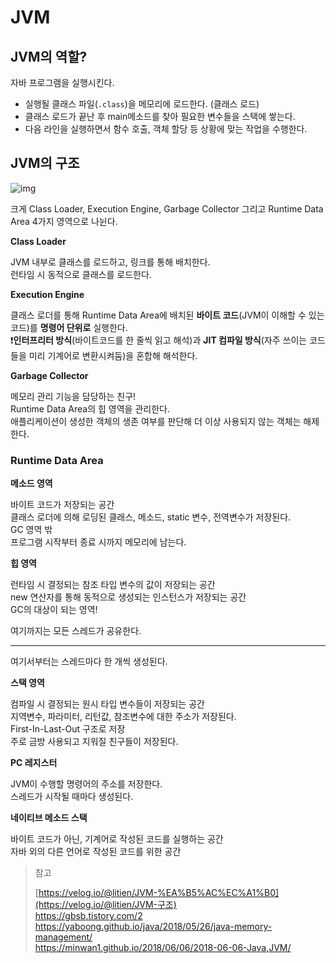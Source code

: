 # JVM



## JVM의 역할?

자바 프로그램을 실행시킨다.

- 실행될 클래스 파일(`.class`)을 메모리에 로드한다. (클래스 로드)
- 클래스 로드가 끝난 후 main메소드를 찾아 필요한 변수들을 스택에 쌓는다.
- 다음 라인을 실행하면서 함수 호출, 객체 할당 등 상황에 맞는 작업을 수행한다.



## JVM의 구조

![img](https://media.vlpt.us/images/litien/post/a65da4a8-5dc4-422b-b91e-cafeafe464d3/image.png)

크게 Class Loader, Execution Engine, Garbage Collector 그리고 Runtime Data Area 4가지 영역으로 나뉜다.



**Class Loader**

 JVM 내부로 클래스를 로드하고, 링크를 통해 배치한다.  
런타임 시 동적으로 클래스를 로드한다.



**Execution Engine**

클래스 로더를 통해 Runtime Data Area에 배치된 **바이트 코드**(JVM이 이해할 수 있는 코드)를 **명령어 단위로** 실행한다.  
❗️**인터프리터 방식**(바이트코드를 한 줄씩 읽고 해석)과 **JIT 컴파일 방식**(자주 쓰이는 코드들을 미리 기계어로 변환시켜둠)을 혼합해 해석한다.



**Garbage Collector**

메모리 관리 기능을 담당하는 친구!  
Runtime Data Area의 힙 영역을 관리한다.  
애플리케이션이 생성한 객체의 생존 여부를 판단해 더 이상 사용되지 않는 객체는 해제한다.



### Runtime Data Area

**메소드 영역**

바이트 코드가 저장되는 공간  
클래스 로더에 의해 로딩된 클래스, 메소드, static 변수, 전역변수가 저장된다.  
GC 영역 밖  
프로그램 시작부터 종료 시까지 메모리에 남는다.





**힙 영역** 

런타임 시 결정되는 참조 타입 변수의 값이 저장되는 공간  
new 연산자를 통해 동적으로 생성되는 인스턴스가 저장되는 공간  
GC의 대상이 되는 영역!  



여기까지는 모든 스레드가 공유한다.

---

여기서부터는 스레드마다 한 개씩 생성된다.



**스택 영역**

컴파일 시 결정되는 원시 타입 변수들이 저장되는 공간  
지역변수, 파라미터, 리턴값, 참조변수에 대한 주소가 저장된다.  
First-In-Last-Out 구조로 저장  
주로 금방 사용되고 지워질 친구들이 저장된다.





**PC 레지스터**

JVM이 수행할 명령어의 주소를 저장한다.  
스레드가 시작될 때마다 생성된다.





**네이티브 메소드 스택**

바이트 코드가 아닌, 기계어로 작성된 코드를 실행하는 공간  
자바 외의 다른 언어로 작성된 코드를 위한 공간





> 참고
>
> [https://velog.io/@litien/JVM-%EA%B5%AC%EC%A1%B0](https://velog.io/@litien/JVM-구조)  
> https://gbsb.tistory.com/2  
> https://yaboong.github.io/java/2018/05/26/java-memory-management/  
> https://minwan1.github.io/2018/06/06/2018-06-06-Java,JVM/

